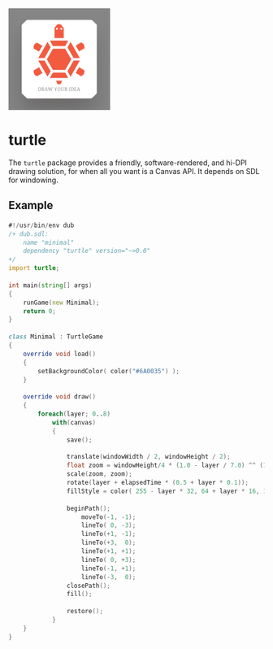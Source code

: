 <img alt="logo" src="https://raw.githubusercontent.com/p0nce/turtle/master/logo.png" width="200">

# turtle

The `turtle` package provides a friendly, software-rendered, and hi-DPI drawing solution, for when all you want is a Canvas API.
It depends on SDL for windowing.



## Example

```d
#!/usr/bin/env dub
/+ dub.sdl:
    name "minimal"
    dependency "turtle" version="~>0.0"
+/
import turtle;

int main(string[] args)
{
    runGame(new Minimal);
    return 0;
}

class Minimal : TurtleGame
{
    override void load()
    {
        setBackgroundColor( color("#6A0035") );
    }

    override void draw()
    {
        foreach(layer; 0..8)
            with(canvas)
            {
                save();

                translate(windowWidth / 2, windowHeight / 2);
                float zoom = windowHeight/4 * (1.0 - layer / 7.0) ^^ (1.0 + 0.2 * cos(elapsedTime));
                scale(zoom, zoom);
                rotate(layer + elapsedTime * (0.5 + layer * 0.1));
                fillStyle = color( 255 - layer * 32, 64 + layer * 16, 128, 255);

                beginPath();
                    moveTo(-1, -1);
                    lineTo( 0, -3);
                    lineTo(+1, -1);
                    lineTo(+3,  0);
                    lineTo(+1, +1);
                    lineTo( 0, +3);
                    lineTo(-1, +1);
                    lineTo(-3,  0);
                closePath();
                fill();

                restore();
            }
    }
}
```
